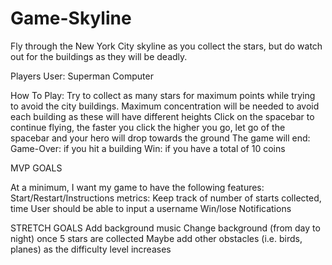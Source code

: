 # Game-Skyline
Fly through the New York City skyline as you collect the stars, but do watch out for the buildings as they will be deadly. 

Players 
User: Superman 
Computer 

How To Play:
    Try to collect as many stars for maximum points while trying to avoid the city buildings. 
    Maximum concentration will be needed to avoid each building as these will have different heights 
    Click on the spacebar to continue flying, the faster you click the higher you go, let go of the spacebar and your hero will drop towards the ground
    The game will end:
      Game-Over:  if you hit a building 
      Win: if you have a total of 10 coins 

MVP GOALS

At a minimum, I want my game to have the following features: 
    Start/Restart/Instructions
    metrics: Keep track of number of starts collected, time
    User should be able to input a username
    Win/lose Notifications


STRETCH GOALS
    Add background music 
    Change background (from day to night) once 5 stars are collected 
    Maybe add other obstacles (i.e. birds, planes) as the difficulty level increases 
